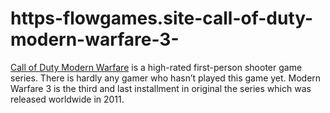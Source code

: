 # https-flowgames.site-call-of-duty-modern-warfare-3-
[Call of Duty Modern Warfare](https://flowgames.site/call-of-duty-modern-warfare-3/) is a high-rated first-person shooter game series. There is hardly any gamer who hasn’t played this game yet. Modern Warfare 3 is the third and last installment in original the series which was released worldwide in 2011.
